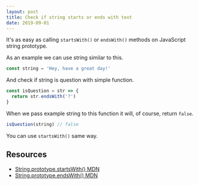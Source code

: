 ```yaml
---
layout: post
title: Check if string starts or ends with text
date: 2019-09-01
---
```


It's as easy as calling `startsWith()` or `endsWith()` methods on JavaScript string prototype.

As an example we can use string similar to this.

```js
const string = 'Hey, have a great day!'
```

And check if string is question with simple function.

```js
const isQuestion = str => {
  return str.endsWith('?')
}
```

When we pass example string to this function it will, of course, return `false`.

```js
isQuestion(string) // false
```

You can use `startsWith()` same way.

## Resources

- [String.prototype.startsWith() MDN](https://developer.mozilla.org/en-US/docs/Web/JavaScript/Reference/Global_Objects/String/startsWith)
- [String.prototype.endsWith() MDN](https://developer.mozilla.org/en-US/docs/Web/JavaScript/Reference/Global_Objects/String/endsWith)
